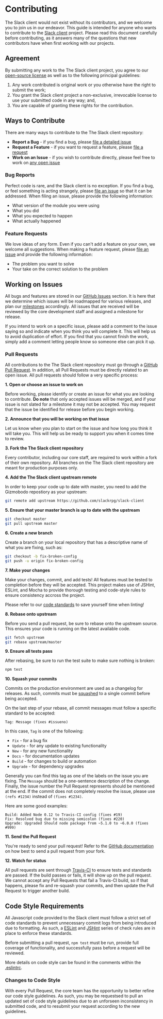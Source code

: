 # Contributing

The Slack client would not exist without its contributors, and we welcome you to join us in our endeavor.  This guide
is intended for anyone who wants to contribute to the [Slack client](http://github.com/slackrpg/slack-client) project.
Please read this document carefully before contributing, as it answers many of the questions that new contributors
have when first working with our projects.


## Agreement

By submitting any work to the The Slack client project, you agree to our [open-source license](LICENSE) as well as to
the following principal guidelines:

1. Any work contributed is original work or you otherwise have the right to submit the work;
1. You grant the Slack client project a non-exclusive, irrevocable license to use your submitted code in any way; and,
1. You are capable of granting these rights for the contribution.


## Ways to Contribute

There are many ways to contribute to the The Slack client repository:

* **Report a Bug** - if you find a bug, please [file a detailed issue](#bug-reports)
* **Request a Feature** - if you want to request a feature, please [file a request](#feature-requests)
* **Work on an Issue** - if you wish to contribute directly, please feel free to work on [any open issue](#working-on-issues)


### Bug Reports

Perfect code is rare, and the Slack client is no exception.  If you find a bug, or feel something is acting strangely,
please [file an issue](https://github.com/slackrpg/slack-client/issues/new) so that it can be addressed.  When
filing an issue, please provide the following information:

* What version of the module you were using
* What you did
* What you expected to happen
* What actually happened


### Feature Requests

We love ideas of any form.  Even if you can't add a feature on your own, we welcome all suggestions.  When making a
feature request, please [file an issue](https://github.com/slackrpg/slack-client/issues/new) and provide the
following information:

* The problem you want to solve
* Your take on the correct solution to the problem


## Working on Issues

All bugs and features are stored in our [GitHub Issues](https://github.com/slackrpg/slack-client/issues)
section. It is here that we determine which issues will be roadmapped for various releases, and plan our
[milestones](https://github.com/slackrpg/slack-client/milestones) accordingly.  All issues that are received
will be reviewed by the core development staff and assigned a milestone for release.

If you intend to work on a specific issue, please add a comment to the issue saying so and indicate when you think
you will complete it.  This will help us to avoid duplication of effort.  If you find that you cannot finish the work,
simply add a comment letting people know so someone else can pick it up.


### Pull Requests

All contributions to the The Slack client repository must go through a
[GitHub Pull Request](https://github.com/slackrpg/slack-client/pulls).  In addition, all Pull Requests must be
directly related to an open issue.  All pull requests should follow a very specific process:

**1. Open or choose an issue to work on**

Before working, please identify or create an issue for what you are looking to contribute.  **Do note** that only
accepted issues will be merged, and if your issue is not slated for a milestone it may not be accepted.  You may
request that the issue be identified for release before you begin working.

**2. Announce that you will be working on that issue**

Let us know when you plan to start on the issue and how long you think it will take you.  This will help us be ready
to support you when it comes time to review.

**3. Fork the The Slack client repository**

Every contributor, including our core staff, are required to work within a fork of their own repository.  All branches
on the The Slack client repository are meant for production purposes only.

**4. Add the The Slack client upstream remote**

In order to keep your code up to date with master, you need to add the Gizmobodo repostiory as your upstream:

```bash
git remote add upstream https://github.com/slackrpg/slack-client
```

**5. Ensure that your master branch is up to date with the upstream**

```bash
git checkout master
git pull upstream master
```

**6. Create a new branch**

Create a branch on your local repository that has a descriptive name of what you are fixing, such as:

```bash
git checkout -b fix-broken-config
git push -u origin fix-broken-config
```

**7. Make your changes**

Make your changes, commit, and add tests!  All features must be tested to completion before they will be accepted.
This project makes use of JSHint, ESLint, and Mocha to provide thorough testing and code-style rules to ensure
consistency accross the project.

Please refer to our [code standards](#code-style-requirements) to save yourself time when linting!

**8. Rebase onto upstream**

Before you send a pull request, be sure to rebase onto the upstream source.  This ensures your code is running on
the latest available code.

```bash
git fetch upstream
git rebase upstream/master
```

**9. Ensure all tests pass**

After rebasing, be sure to run the test suite to make sure nothing is broken:

```bash
npm test
```

**10. Squash your commits**

Commits on the production environment are used as a changelog for releases.  As such, commits must be 
[squashed](http://gitready.com/advanced/2009/02/10/squashing-commits-with-rebase.html) to a single commit before being
accepted.

On the last step of your rebase, all commit messages must follow a specific standard to be accepted:

```
Tag: Message (fixes #issueno)
```

In this case, `Tag` is one of the following:

* `Fix` - for a bug fix
* `Update` - for any update to existing functionality
* `New` - for any new functionality
* `Docs` - for documentation updates
* `Build` - for changes to build or automation
* `Upgrade` - for dependency upgrades

Generally you can find this tag as one of the labels on the issue you are fixing.  The `Message` should be a
one-sentence description of the change.  Finally, the issue number the Pull Request represents should be mentioned at
the end.  If the commit does not completely resolve the issue, please use `(refs #1234)` instead of `(fixes #1234)`.

Here are some good examples:

```
Build: Added Node 0.12 to Travis-CI config (fixes #19)
Fix: Resolved bug due to missing semicolon (fixes #220)
Upgrade: Upgraded Should node package from ~5.1.0 to ~6.0.0 (fixes #999)
```

**11. Send the Pull Request**

You're ready to send your pull request!  Refer to the
[GitHub documentation](https://help.github.com/articles/creating-a-pull-request) on how best to send a pull request
from your fork.

**12. Watch for status**

All pull requests are sent through [Travis-CI](https://travis-ci.org/slackrpg/slack-client) to ensure tests and
standards are passed.  If the build passes or fails, it will show up on the pull request.  We cannot accept any Pull
Requests that fail a Travis-CI build, so if that happens, please fix and re-squash your commits, and then update the
Pull Request to trigger another build.


## Code Style Requirements

All Javascript code provided to the Slack client must follow a strict set of code standards to prevent unnecessary
commit logs from being introduced due to formatting.  As such, a [ESLint](http://eslint.org/) and
[JSHint](http://jshint.com/) series of check rules are in place to enforce these standards.

Before submitting a pull request, `npm test` must be run, provide full coverage of functionality, and successfully
pass before a request will be reviewed.

More details on code style can be found in the comments within the [.eslintrc](.eslintrc).


### Changes to Code Style

With every Pull Request, the core team has the opportunity to better refine our code style guidelines.  As such, you
may be requestsed to pull an updated set of code style guidelines due to an unforseen inconsistency in submitted code,
and to resubmit your request according to the new guidelines.